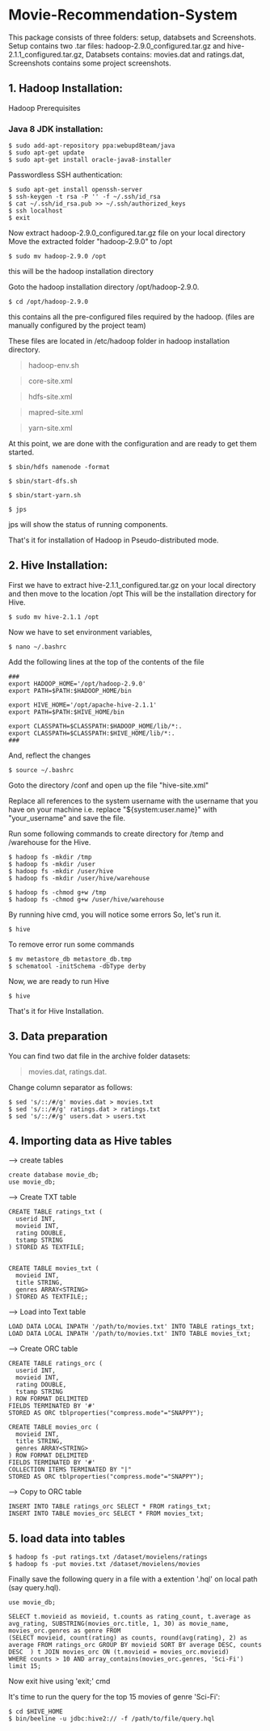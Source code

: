 # Movie-Recommendation-System

This package consists of three folders: setup, databsets and Screenshots.
Setup contains two .tar files: hadoop-2.9.0_configured.tar.gz and hive-2.1.1_configured.tar.gz,
Databsets contains: movies.dat and ratings.dat,
Screenshots contains some project screenshots.

## 1. Hadoop Installation:

Hadoop Prerequisites

### Java 8 JDK installation:

```
$ sudo add-apt-repository ppa:webupd8team/java
$ sudo apt-get update
$ sudo apt-get install oracle-java8-installer
```

Passwordless SSH authentication:

```
$ sudo apt-get install openssh-server
$ ssh-keygen -t rsa -P '' -f ~/.ssh/id_rsa
$ cat ~/.ssh/id_rsa.pub >> ~/.ssh/authorized_keys
$ ssh localhost
$ exit
```

Now extract hadoop-2.9.0_configured.tar.gz file on your local directory
Move the extracted folder "hadoop-2.9.0" to /opt

```
$ sudo mv hadoop-2.9.0 /opt
```

this will be the hadoop installation directory

Goto the hadoop installation directory /opt/hadoop-2.9.0.

```
$ cd /opt/hadoop-2.9.0
```

this contains all the pre-configured files required by the hadoop.
(files are manually configured by the project team)

These files are located in /etc/hadoop folder in hadoop installation directory.

> hadoop-env.sh

> core-site.xml

> hdfs-site.xml

> mapred-site.xml

> yarn-site.xml

At this point, we are done with the configuration and are ready to get them started.

```
$ sbin/hdfs namenode -format

$ sbin/start-dfs.sh

$ sbin/start-yarn.sh

$ jps
```

jps will show the status of running components.

That's it for installation of Hadoop in Pseudo-distributed mode.


## 2. Hive Installation:

First we have to extract hive-2.1.1_configured.tar.gz on your local directory and
then move to the location /opt
This will be the installation directory for Hive.

```
$ sudo mv hive-2.1.1 /opt
```

Now we have to set environment variables,

```
$ nano ~/.bashrc
```

Add the following lines at the top of the contents of the file

```
###
export HADOOP_HOME='/opt/hadoop-2.9.0'
export PATH=$PATH:$HADOOP_HOME/bin

export HIVE_HOME='/opt/apache-hive-2.1.1'
export PATH=$PATH:$HIVE_HOME/bin

export CLASSPATH=$CLASSPATH:$HADOOP_HOME/lib/*:.
export CLASSPATH=$CLASSPATH:$HIVE_HOME/lib/*:.
###
```

And, reflect the changes

```
$ source ~/.bashrc
```

Goto the directory /conf and open up the file "hive-site.xml"

Replace all references to the system username with the username that you have on your machine
i.e. replace "${system:user.name}" with "your_username" and save the file.

Run some following commands to create directory for /temp and /warehouse for the Hive.

```
$ hadoop fs -mkdir /tmp
$ hadoop fs -mkdir /user
$ hadoop fs -mkdir /user/hive
$ hadoop fs -mkdir /user/hive/warehouse

$ hadoop fs -chmod g+w /tmp
$ hadoop fs -chmod g+w /user/hive/warehouse
```

By running hive cmd, you will notice some errors
So, let's run it.

```
$ hive
```

To remove error run some commands

```
$ mv metastore_db metastore_db.tmp
$ schematool -initSchema -dbType derby
```

Now, we are ready to run Hive

```
$ hive
```

That's it for Hive Installation.

## 3. Data preparation

You can find two dat file in the archive folder datasets:

> movies.dat, ratings.dat.

Change column separator as follows:

```
$ sed 's/::/#/g' movies.dat > movies.txt
$ sed 's/::/#/g' ratings.dat > ratings.txt
$ sed 's/::/#/g' users.dat > users.txt
```

## 4. Importing data as Hive tables

--> create tables

```
create database movie_db;
use movie_db;
```

--> Create TXT table
```
CREATE TABLE ratings_txt (
  userid INT, 
  movieid INT,
  rating DOUBLE, 
  tstamp STRING
) STORED AS TEXTFILE;


CREATE TABLE movies_txt (
  movieid INT, 
  title STRING,
  genres ARRAY<STRING>
) STORED AS TEXTFILE;;
```

--> Load into Text table
```
LOAD DATA LOCAL INPATH '/path/to/movies.txt' INTO TABLE ratings_txt;
LOAD DATA LOCAL INPATH '/path/to/movies.txt' INTO TABLE movies_txt;
```

--> Create ORC table
```
CREATE TABLE ratings_orc (
  userid INT, 
  movieid INT,
  rating DOUBLE, 
  tstamp STRING
) ROW FORMAT DELIMITED
FIELDS TERMINATED BY '#'
STORED AS ORC tblproperties("compress.mode"="SNAPPY");

CREATE TABLE movies_orc (
  movieid INT, 
  title STRING,
  genres ARRAY<STRING>
) ROW FORMAT DELIMITED
FIELDS TERMINATED BY '#'
COLLECTION ITEMS TERMINATED BY "|"
STORED AS ORC tblproperties("compress.mode"="SNAPPY");
```

--> Copy to ORC table
```
INSERT INTO TABLE ratings_orc SELECT * FROM ratings_txt;
INSERT INTO TABLE movies_orc SELECT * FROM movies_txt;
```

## 5. load data into tables

```
$ hadoop fs -put ratings.txt /dataset/movielens/ratings
$ hadoop fs -put movies.txt /dataset/movielens/movies
```

Finally save the following query in a file with a extention '.hql' on local path (say query.hql).

```
use movie_db;

SELECT t.movieid as movieid, t.counts as rating_count, t.average as avg_rating, SUBSTRING(movies_orc.title, 1, 30) as movie_name, movies_orc.genres as genre FROM
(SELECT movieid, count(rating) as counts, round(avg(rating), 2) as average FROM ratings_orc GROUP BY movieid SORT BY average DESC, counts DESC	) t JOIN movies_orc ON (t.movieid = movies_orc.movieid)
WHERE counts > 10 AND array_contains(movies_orc.genres, 'Sci-Fi')
limit 15;
```

Now exit hive using 'exit;' cmd

It's time to run the query for the top 15 movies of genre 'Sci-Fi':

```
$ cd $HIVE_HOME
$ bin/beeline -u jdbc:hive2:// -f /path/to/file/query.hql
```

